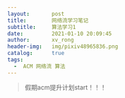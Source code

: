 ```yaml
---
layout:       post
title:        网络流学习笔记
subtitle:     算法学习1
date:         2021-01-10 20:09:45
author:       xv_rong
header-img:   img/pixiv48965836.png
catalog:      true
tags:
  -  ACM 网络流 算法
---
```


> 假期acm提升计划start！！！


